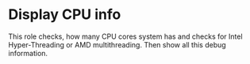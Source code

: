 # Display CPU info

This role checks, how many CPU cores system has and checks for Intel Hyper-Threading or AMD multithreading. Then show all this debug information.
